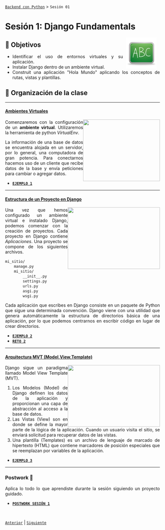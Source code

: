 [`Backend con Python`](../Readme.md) > `Sesión 01`
# Sesión 1: Django Fundamentals

<img src="img/pizarron.png" align="right" height="100" width="100" hspace="10">
<div style="text-align: justify;">

## :dart: Objetivos
- Identificar el uso de entornos virtuales y su aplicación.
- Instalar Django dentro de un ambiente virtual.
- Construit una aplicación "Hola Mundo" aplicando los conceptos de rutas, vistas y plantillas.

## 📂 Organización de la clase

---

#### <ins>Ambientes Virtuales</ins>
<img src="img/imagen1.png" align="right" height="200" width="250"> 

Comenzaremos con la configuración de un __ambiente virtual__. Utilizaremos la herramienta de python *VirtualEnv*.

La información de una base de datos se encuentra alojada en un servidor, por lo general, una computadora de gran potencia. Para conectarnos hacemos uso de un cliente que recibe datos de la base y envía peticiones para cambiar o agregar datos.


- [**`EJEMPLO 1`**](Ejemplo-01/Readme.md)

---

#### <ins>Estructura de un Proyecto en Django</ins>
<img src="imagenes/imagen2.png" align="right" height="200" width="300"> 

Una vez que hemos configurado un ambiente virtual e instalado Django, podemos comenzar con la creación de proyectos. Cada proyecto en Django contiene *Aplicaciones*. Una proyecto se compone de los siguientes archivos.

```console
mi_sitio/
    manage.py
    mi_sitio/
        __init__.py
        settings.py
        urls.py
        asgi.py
        wsgi.py
```

Cada aplicación que escribes en Django consiste en un paquete de Python que sigue una determinada convención. Django viene con una utilidad que genera automáticamente la estructura de directorios básica de una aplicación, por lo que podemos centrarnos en escribir código en lugar de crear directorios.

- [**`EJEMPLO 2`**](Ejemplo-02/Readme.md)
- [**`RETO 2`**](Reto-02/Readme.md)

---

#### <ins>Arquitectura MVT (Model,View,Template) </ins>
<img src="imagenes/imagen3.png" align="right" height="200" width="300">

 Django sigue un paradigma llamado Model View Template (MVT).

1. Los Modelos (Model) de Django definen los datos de la aplicación y proporcionan una capa de abstracción al acceso a la base de datos.
1. Las Vistas (View) son en donde se define la mayor parte de la lógica de la aplicación. Cuando un usuario visita el sitio, se enviará solicitud para recuperar datos de las vistas.
1. Una plantilla (Templates) es un archivo de lenguaje de marcado de hipertexto (HTML) que contiene marcadores de posición especiales que se reemplazan por variables de la aplicación.


- [**`EJEMPLO 3`**](Ejemplo-03/Readme.md)

---

### Postwork :memo:
Aplica lo todo lo que aprendiste durante la sesión siguiendo un proyecto guidado.

- [**`POSTWORK SESIÓN 1`**](Postwork/Readme.md)

<br/>

[`Anterior`](../Readme.md) | [`Siguiente`](../Sesion-02/Readme.md)

</div>